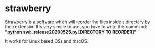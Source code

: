 # strawberry
Strawberry is a software which will reorder the files inside a directory by their extension
It's very simple to use, you have to write this command:
<b>"python swb_release20200525.py [DIRECTORY TO REORDER]"</b>

It works for Linux based OSs and macOS.
